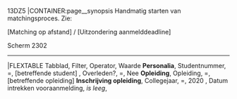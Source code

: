 13DZ5
|CONTAINER:page__synopsis
Handmatig starten van matchingsproces. Zie:

[Matching op afstand] / [Uitzondering aanmelddeadline]

Scherm 2302
_____
|FLEXTABLE
Tabblad, Filter, Operator, Waarde
**Personalia**, Studentnummer, =, [betreffende student]
, Overleden?, =, Nee
**Opleiding**, Opleiding, =, [betreffende opleiding]
**Inschrijving opleiding**, Collegejaar, =, 2020
, Datum intrekken vooraanmelding, *is leeg*,
